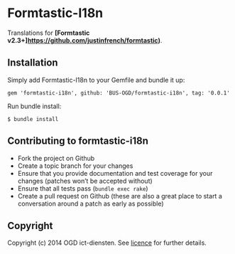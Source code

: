 Formtastic-I18n
===============

Translations for **[Formtastic v2.3+]https://github.com/justinfrench/formtastic)**.

## Installation

Simply add Formtastic-I18n to your Gemfile and bundle it up:

    gem 'formtastic-i18n', github: 'BUS-OGD/formtastic-i18n', tag: '0.0.1'
    
Run bundle install:

    $ bundle install

## Contributing to formtastic-i18n

- Fork the project on Github
- Create a topic branch for your changes
- Ensure that you provide documentation and test coverage for your changes (patches won’t be accepted without)
- Ensure that all tests pass (`bundle exec rake`)
- Create a pull request on Github (these are also a great place to start a conversation around a patch as early as possible)

## Copyright

Copyright (c) 2014 OGD ict-diensten. See [licence](./LICENSE) for further details.
